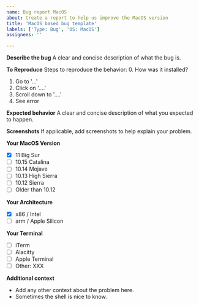 ```yaml
---
name: Bug report MacOS
about: Create a report to help us improve the MacOS version
title: 'MacOS based bug template'
labels: ['Type: Bug', 'OS: MacOS']
assignees: ''

---
```


**Describe the bug**
A clear and concise description of what the bug is.

**To Reproduce**
Steps to reproduce the behavior:
0. How was it installed?
1. Go to '...'
2. Click on '....'
3. Scroll down to '....'
4. See error

**Expected behavior**
A clear and concise description of what you expected to happen.

**Screenshots**
If applicable, add screenshots to help explain your problem.

**Your MacOS Version**
- [x] 11 Big Sur
- [ ] 10.15 Catalina
- [ ] 10.14 Mojave
- [ ] 10.13 High Sierra
- [ ] 10.12 Sierra
- [ ] Older than 10.12

**Your Architecture**
- [x] x86 / Intel
- [ ] arm / Apple Silicon
  
**Your Terminal**
- [ ] iTerm 
- [ ] Alacitty 
- [ ] Apple Terminal
- [ ] Other: XXX

**Additional context**
- Add any other context about the problem here.
- Sometimes the shell is nice to know.
